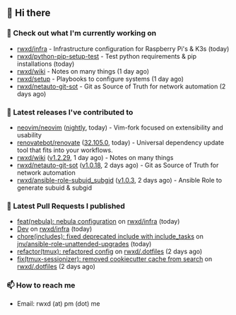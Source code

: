 ## 👋 Hi there

### 👷 Check out what I'm currently working on


- [rwxd/infra](https://github.com/rwxd/infra) - Infrastructure configuration for Raspberry Pi&#39;s &amp; K3s (today)
- [rwxd/python-pip-setup-test](https://github.com/rwxd/python-pip-setup-test) - Test python requirements &amp; pip installations (today)
- [rwxd/wiki](https://github.com/rwxd/wiki) - Notes on many things (1 day ago)
- [rwxd/setup](https://github.com/rwxd/setup) - Playbooks to configure systems (1 day ago)
- [rwxd/netauto-git-sot](https://github.com/rwxd/netauto-git-sot) - Git as Source of Truth for network automation (2 days ago)

### 🔭 Latest releases I've contributed to


- [neovim/neovim](https://github.com/neovim/neovim) ([nightly](https://github.com/neovim/neovim/releases/tag/nightly), today) - Vim-fork focused on extensibility and usability
- [renovatebot/renovate](https://github.com/renovatebot/renovate) ([32.105.0](https://github.com/renovatebot/renovate/releases/tag/32.105.0), today) - Universal dependency update tool that fits into your workflows.
- [rwxd/wiki](https://github.com/rwxd/wiki) ([v1.2.29](https://github.com/rwxd/wiki/releases/tag/v1.2.29), 1 day ago) - Notes on many things
- [rwxd/netauto-git-sot](https://github.com/rwxd/netauto-git-sot) ([v1.0.18](https://github.com/rwxd/netauto-git-sot/releases/tag/v1.0.18), 2 days ago) - Git as Source of Truth for network automation
- [rwxd/ansible-role-subuid_subgid](https://github.com/rwxd/ansible-role-subuid_subgid) ([v1.0.3](https://github.com/rwxd/ansible-role-subuid_subgid/releases/tag/v1.0.3), 2 days ago) - Ansible Role to generate subuid &amp; subgid

### 🔨 Latest Pull Requests I published


- [feat(nebula): nebula configuration](https://github.com/rwxd/infra/pull/34) on [rwxd/infra](https://github.com/rwxd/infra) (today)
- [Dev](https://github.com/rwxd/infra/pull/33) on [rwxd/infra](https://github.com/rwxd/infra) (today)
- [chore(includes): fixed deprecated include with include_tasks](https://github.com/jnv/ansible-role-unattended-upgrades/pull/100) on [jnv/ansible-role-unattended-upgrades](https://github.com/jnv/ansible-role-unattended-upgrades) (today)
- [refactor(tmux): refactored config](https://github.com/rwxd/.dotfiles/pull/18) on [rwxd/.dotfiles](https://github.com/rwxd/.dotfiles) (2 days ago)
- [fix(tmux-sessionizer): removed cookiecutter cache from search](https://github.com/rwxd/.dotfiles/pull/17) on [rwxd/.dotfiles](https://github.com/rwxd/.dotfiles) (2 days ago)

### 📫 How to reach me

- Email: rwxd (at) pm (dot) me

